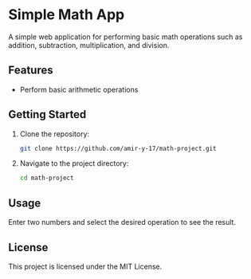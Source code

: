 # Simple Math App

A simple web application for performing basic math operations such as addition, subtraction, multiplication, and division.

## Features

- Perform basic arithmetic operations

## Getting Started

1. Clone the repository:
    ```bash
    git clone https://github.com/amir-y-17/math-project.git
    ```
2. Navigate to the project directory:
    ```bash
    cd math-project
    ```

## Usage

Enter two numbers and select the desired operation to see the result.

## License

This project is licensed under the MIT License.